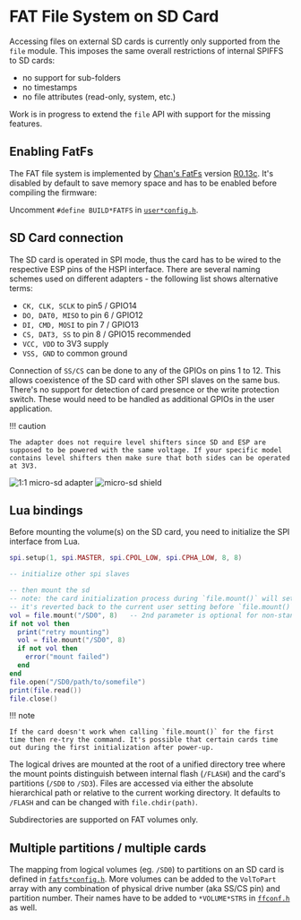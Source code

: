 # FAT File System on SD Card

Accessing files on external SD cards is currently only supported from the `file` module. This imposes the same overall restrictions of internal SPIFFS to SD cards:

- no support for sub-folders
- no timestamps
- no file attributes (read-only, system, etc.)

Work is in progress to extend the `file` API with support for the missing features.

## Enabling FatFs

The FAT file system is implemented by [Chan's FatFs](http://elm-chan.org/fsw/ff/00index_e.html) version [R0.13c](http://elm-chan.org/fsw/ff/ff13c.zip). It's disabled by default to save memory space and has to be enabled before compiling the firmware:

Uncomment `#define BUILD*FATFS` in [`user*config.h`](../app/include/user_config.h).

## SD Card connection

The SD card is operated in SPI mode, thus the card has to be wired to the respective ESP pins of the HSPI interface. There are several naming schemes used on different adapters - the following list shows alternative terms:

- `CK, CLK, SCLK` to pin5 / GPIO14
- `DO, DAT0, MISO` to pin 6 / GPIO12
- `DI, CMD, MOSI` to pin 7 / GPIO13
- `CS, DAT3, SS` to pin 8 / GPIO15 recommended
- `VCC, VDD` to 3V3 supply
- `VSS, GND` to common ground

Connection of `SS/CS` can be done to any of the GPIOs on pins 1 to 12. This allows coexistence of the SD card with other SPI slaves on the same bus. There's no support for detection of card presence or the write protection switch. These would need to be handled as additional GPIOs in the user application.

!!! caution

    The adapter does not require level shifters since SD and ESP are supposed to be powered with the same voltage. If your specific model contains level shifters then make sure that both sides can be operated at 3V3.

![1:1 micro-sd adapter](img/micro_sd-small.jpg "1:1 micro-sd adapter")
![micro-sd shield](img/micro*sd*shield-small.jpg "micro-sd shield")

## Lua bindings

Before mounting the volume(s) on the SD card, you need to initialize the SPI interface from Lua.

```lua
spi.setup(1, spi.MASTER, spi.CPOL_LOW, spi.CPHA_LOW, 8, 8)

-- initialize other spi slaves

-- then mount the sd
-- note: the card initialization process during `file.mount()` will set spi divider temporarily to 200 (400 kHz)
-- it's reverted back to the current user setting before `file.mount()` finishes
vol = file.mount("/SD0", 8)   -- 2nd parameter is optional for non-standard SS/CS pin
if not vol then
  print("retry mounting")
  vol = file.mount("/SD0", 8)
  if not vol then
    error("mount failed")
  end
end
file.open("/SD0/path/to/somefile")
print(file.read())
file.close()
```

!!! note

    If the card doesn't work when calling `file.mount()` for the first time then re-try the command. It's possible that certain cards time out during the first initialization after power-up.

The logical drives are mounted at the root of a unified directory tree where the mount points distinguish between internal flash (`/FLASH`) and the card's partitions (`/SD0` to `/SD3`). Files are accessed via either the absolute hierarchical path or relative to the current working directory. It defaults to `/FLASH` and can be changed with `file.chdir(path)`.

Subdirectories are supported on FAT volumes only.

## Multiple partitions / multiple cards

The mapping from logical volumes (eg. `/SD0`) to partitions on an SD card is defined in [`fatfs*config.h`](../app/include/fatfs*config.h). More volumes can be added to the `VolToPart` array with any combination of physical drive number (aka SS/CS pin) and partition number. Their names have to be added to `*VOLUME*STRS` in [`ffconf.h`](../app/fatfs/ffconf.h) as well.
